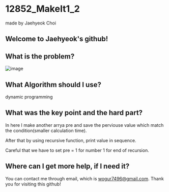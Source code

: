 # 12852_MakeIt1_2

made by Jaehyeok Choi

## Welcome to Jaehyeok's github!

## What is the problem?

![image](https://github.com/Choi-JaeHyeok-21500749/12852_MakeIt1_2/blob/main/12852_pro.PNG)

## What Algorithm should I use?

dynamic programming

## What was the key point and the hard part?

In here I make another arrya pre and save the perviouse value which match the condition(smaller calculation time).

After that by using recursive function, print value in sequence. 

Careful that we have to set pre = 1 for number 1 for end of recursion.

## Where can I get more help, if I need it?

You can contact me through email, which is wogur7496@gmail.com.
Thank you for visiting this github!
